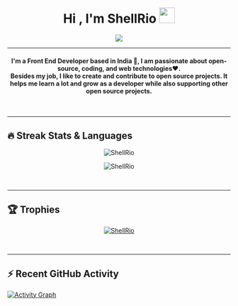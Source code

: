 
<h1 align="center">Hi , I'm ShellRio <img src="https://media.giphy.com/media/hvRJCLFzcasrR4ia7z/giphy.gif" width="35"></h1>
<p align="center">
  <a href="https://github.com/jaypavasiya"><img src="https://readme-typing-svg.herokuapp.com?lines=Développeur-Full-Stack;JavaScript%20|%NodeJs%20|%20React%20|%20Go%20|%20C#;Always%20learning%20new%20things&center=true&width=500&height=50"></a>
</p>
<hr/>
<!-- I am a Junior at Fr. CRCE pursuing B.E. in CSE. I like to Code, Design, Innovate and Experiment. I am an enthusiastic and a social person who loves to take up new challenges and learn new skills. I love meeting new people, exchanging ideas and spreading knowledge and positivity. -->

<h4 align="center">
I'm a Front End Developer based in India 🙏, I am passionate about open-source, coding, and web technologies❤️. <br />
	Besides my job, I like to create and contribute to open source projects. It helps me learn a lot and grow as a developer while also supporting other open source projects.
</h4>
<br>
<!--<div align="center">
  <a href="https://open.spotify.com/user/6s6pbtefezpookh8gwnkko15v">
    <img src="https://readme-spotify-tingz.vercel.app/api/now-playing">
  </a>
</div> -->
<hr/> 

## 🔥 Streak Stats & Languages
<p align="center"><img src="https://github-readme-streak-stats.herokuapp.com/?user=jaypavasiya&theme=algolia" alt="ShellRio" /></p>
<p align="center"><img src="https://github-readme-stats.vercel.app/api/top-langs/?username=ShellRio&theme=algolia&layout=compact" alt="ShellRio" /></p>

<br>
<hr/>

## 🏆 Trophies
<p align="center"> <a href="https://github.com/ShellRio"><img
      src="https://github-profile-trophy.vercel.app/?username=ShellRio&row=1&column=3&theme=algolia" alt="ShellRio" /></a>  </p>

<!-- algolia -->
<br>
<hr/>

## ⚡ Recent GitHub Activity
<a href="https://github.com/ShellRio"><img alt="Activity Graph" src="https://activity-graph.herokuapp.com/graph?username=ShellRio&custom_title=Contribution%20Graph&theme=react-dark" /></a>



